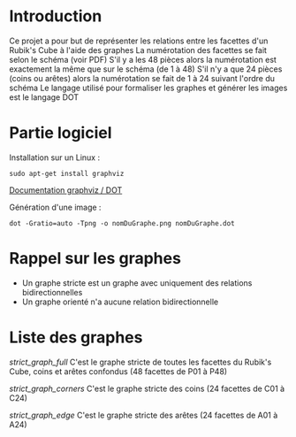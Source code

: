 # Introduction
Ce projet a pour but de représenter les relations entre les facettes d'un Rubik's Cube à l'aide des graphes
La numérotation des facettes se fait selon le schéma (voir PDF)
S'il y a les 48 pièces alors la numérotation est exactement la même que sur le schéma (de 1 à 48)
S'il n'y a que 24 pièces (coins ou arêtes) alors la numérotation se fait de 1 à 24 suivant l'ordre du schéma
Le langage utilisé pour formaliser les graphes et générer les images est le langage DOT


# Partie logiciel
Installation sur un Linux :
```
sudo apt-get install graphviz
```

[Documentation graphviz / DOT](https://www.graphviz.org/)

Génération d'une image :
```
dot -Gratio=auto -Tpng -o nomDuGraphe.png nomDuGraphe.dot
```


# Rappel sur les graphes
- Un graphe stricte est un graphe avec uniquement des relations bidirectionnelles
- Un graphe orienté n'a aucune relation bidirectionnelle


# Liste des graphes
*strict_graph_full* 
C'est le graphe stricte de toutes les facettes du Rubik's Cube, coins et arêtes confondus (48 facettes de P01 à P48)

*strict_graph_corners* 
C'est le graphe stricte des coins (24 facettes de C01 à C24)

*strict_graph_edge* 
C'est le graphe stricte des arêtes (24 facettes de A01 à A24)
